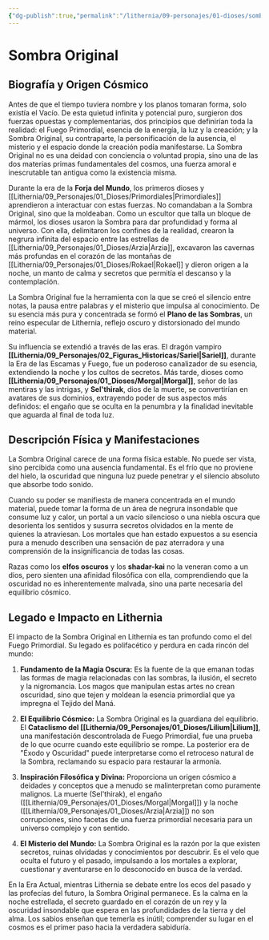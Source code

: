 ```yaml
---
{"dg-publish":true,"permalink":"/lithernia/09-personajes/01-dioses/sombra-original/","tags":["Primordial","Fuerza Cósmica","Creación","Oscuridad","Misterio","Magia de Sombras","Forja del Mundo"]}
---
```


# Sombra Original

## Biografía y Origen Cósmico

Antes de que el tiempo tuviera nombre y los planos tomaran forma, solo existía el Vacío. De esta quietud infinita y potencial puro, surgieron dos fuerzas opuestas y complementarias, dos principios que definirían toda la realidad: el Fuego Primordial, esencia de la energía, la luz y la creación; y la Sombra Original, su contraparte, la personificación de la ausencia, el misterio y el espacio donde la creación podía manifestarse. La Sombra Original no es una deidad con conciencia o voluntad propia, sino una de las dos materias primas fundamentales del cosmos, una fuerza amoral e inescrutable tan antigua como la existencia misma.

Durante la era de la **Forja del Mundo**, los primeros dioses y [[Lithernia/09_Personajes/01_Dioses/Primordiales\|Primordiales]] aprendieron a interactuar con estas fuerzas. No comandaban a la Sombra Original, sino que la moldeaban. Como un escultor que talla un bloque de mármol, los dioses usaron la Sombra para dar profundidad y forma al universo. Con ella, delimitaron los confines de la realidad, crearon la negrura infinita del espacio entre las estrellas de [[Lithernia/09_Personajes/01_Dioses/Arzia\|Arzia]], excavaron las cavernas más profundas en el corazón de las montañas de [[Lithernia/09_Personajes/01_Dioses/Rokael\|Rokael]] y dieron origen a la noche, un manto de calma y secretos que permitía el descanso y la contemplación.

La Sombra Original fue la herramienta con la que se creó el silencio entre notas, la pausa entre palabras y el misterio que impulsa al conocimiento. De su esencia más pura y concentrada se formó el **Plano de las Sombras**, un reino especular de Lithernia, reflejo oscuro y distorsionado del mundo material.

Su influencia se extendió a través de las eras. El dragón vampiro **[[Lithernia/09_Personajes/02_Figuras_Historicas/Sariel\|Sariel]]**, durante la Era de las Escamas y Fuego, fue un poderoso canalizador de su esencia, extendiendo la noche y los cultos de secretos. Más tarde, dioses como **[[Lithernia/09_Personajes/01_Dioses/Morgal\|Morgal]]**, señor de las mentiras y las intrigas, y **Sel'thirak**, dios de la muerte, se convertirían en avatares de sus dominios, extrayendo poder de sus aspectos más definidos: el engaño que se oculta en la penumbra y la finalidad inevitable que aguarda al final de toda luz.

## Descripción Física y Manifestaciones

La Sombra Original carece de una forma física estable. No puede ser vista, sino percibida como una ausencia fundamental. Es el frío que no proviene del hielo, la oscuridad que ninguna luz puede penetrar y el silencio absoluto que absorbe todo sonido.

Cuando su poder se manifiesta de manera concentrada en el mundo material, puede tomar la forma de un área de negrura insondable que consume luz y calor, un portal a un vacío silencioso o una niebla oscura que desorienta los sentidos y susurra secretos olvidados en la mente de quienes la atraviesan. Los mortales que han estado expuestos a su esencia pura a menudo describen una sensación de paz aterradora y una comprensión de la insignificancia de todas las cosas.

Razas como los **elfos oscuros** y los **shadar-kai** no la veneran como a un dios, pero sienten una afinidad filosófica con ella, comprendiendo que la oscuridad no es inherentemente malvada, sino una parte necesaria del equilibrio cósmico.

## Legado e Impacto en Lithernia

El impacto de la Sombra Original en Lithernia es tan profundo como el del Fuego Primordial. Su legado es polifacético y perdura en cada rincón del mundo:

1.  **Fundamento de la Magia Oscura:** Es la fuente de la que emanan todas las formas de magia relacionadas con las sombras, la ilusión, el secreto y la nigromancia. Los magos que manipulan estas artes no crean oscuridad, sino que tejen y moldean la esencia primordial que ya impregna el Tejido del Maná.

2.  **El Equilibrio Cósmico:** La Sombra Original es la guardiana del equilibrio. El **Cataclismo del [[Lithernia/09_Personajes/01_Dioses/Lilium\|Lilium]]**, una manifestación descontrolada de Fuego Primordial, fue una prueba de lo que ocurre cuando este equilibrio se rompe. La posterior era de "Éxodo y Oscuridad" puede interpretarse como el retroceso natural de la Sombra, reclamando su espacio para restaurar la armonía.

3.  **Inspiración Filosófica y Divina:** Proporciona un origen cósmico a deidades y conceptos que a menudo se malinterpretan como puramente malignos. La muerte (Sel'thirak), el engaño ([[Lithernia/09_Personajes/01_Dioses/Morgal\|Morgal]]) y la noche ([[Lithernia/09_Personajes/01_Dioses/Arzia\|Arzia]]) no son corrupciones, sino facetas de una fuerza primordial necesaria para un universo complejo y con sentido.

4.  **El Misterio del Mundo:** La Sombra Original es la razón por la que existen secretos, ruinas olvidadas y conocimientos por descubrir. Es el velo que oculta el futuro y el pasado, impulsando a los mortales a explorar, cuestionar y aventurarse en lo desconocido en busca de la verdad.

En la Era Actual, mientras Lithernia se debate entre los ecos del pasado y las profecías del futuro, la Sombra Original permanece. Es la calma en la noche estrellada, el secreto guardado en el corazón de un rey y la oscuridad insondable que espera en las profundidades de la tierra y del alma. Los sabios enseñan que temerla es inútil; comprender su lugar en el cosmos es el primer paso hacia la verdadera sabiduría.